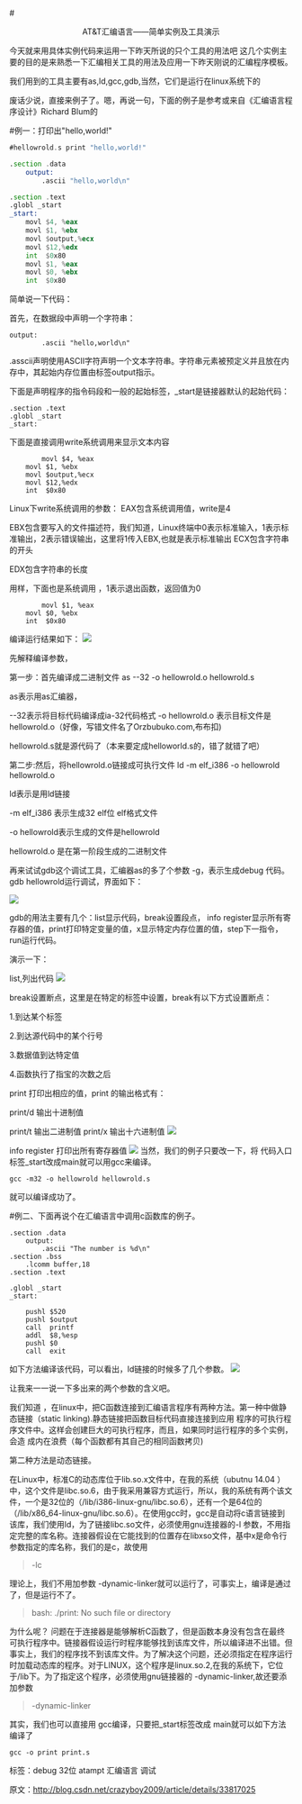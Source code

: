 #<center>AT&T汇编语言——简单实例及工具演示</center>

今天就来用具体实例代码来运用一下昨天所说的只个工具的用法吧
这几个实例主要的目的是来熟悉一下汇编相关工具的用法及应用一下昨天刚说的汇编程序模板。

 我们用到的工具主要有as,ld,gcc,gdb,当然，它们是运行在linux系统下的

废话少说，直接来例子了。嗯，再说一句，下面的例子是参考或来自《汇编语言程序设计》Richard Blum的

#例一：打印出"hello,world!"

```asm
#hellowrold.s print "hello,world!"

.section .data
	output:
		.ascii "hello,world\n"

.section .text
.globl _start
_start:
	movl $4, %eax
	movl $1, %ebx
	movl $output,%ecx
	movl $12,%edx
	int  $0x80
	movl $1, %eax
	movl $0, %ebx
	int  $0x80
```

简单说一下代码：

首先，在数据段中声明一个字符串：

```
output:
		.ascii "hello,world\n"
```
.asscii声明使用ASCII字符声明一个文本字符串。字符串元素被预定义并且放在内存中，其起始内存位置由标签output指示。

下面是声明程序的指令码段和一般的起始标签，_start是链接器默认的起始代码：

```
.section .text
.globl _start
_start:
```

下面是直接调用write系统调用来显示文本内容

```
        movl $4, %eax
	movl $1, %ebx
	movl $output,%ecx
	movl $12,%edx
	int  $0x80
```

Linux下write系统调用的参数：
EAX包含系统调用值，write是4

EBX包含要写入的文件描述符，我们知道，Linux终端中0表示标准输入，1表示标准输出，2表示错误输出，这里将1传入EBX,也就是表示标准输出
ECX包含字符串的开头

EDX包含字符串的长度

用样，下面也是系统调用 ，1表示退出函数，返回值为0

```
        movl $1, %eax
	movl $0, %ebx
	int  $0x80
```

编译运行结果如下：
![](res/1)

先解释编译参数，

第一步：首先编译成二进制文件  as --32 -o hellowrold.o hellowrold.s

as表示用as汇编器，

--32表示将目标代码编译成ia-32代码格式
-o hellowrold.o 表示目标文件是hellowrold.o（好像，写错文件名了Orzbubuko.com,布布扣)

hellowrold.s就是源代码了（本来要定成helloworld.s的，错了就错了吧）

第二步:然后，将hellowrold.o链接成可执行文件
ld -m elf_i386 -o hellowrold hellowrold.o 

ld表示是用ld链接

-m elf_i386 表示生成32 elf位 elf格式文件

-o hellowrold表示生成的文件是hellowrold

hellowrold.o 是在第一阶段生成的二进制文件


再来试试gdb这个调试工具，汇编器as的多了个参数 -g，表示生成debug 代码。gdb  hellowrold运行调试，界面如下：

![](res/2)

gdb的用法主要有几个：list显示代码，break设置段点， info register显示所有寄存器的值，print打印特定变量的值，x显示特定内存位置的值，step下一指令，run运行代码。

演示一下：

list,列出代码
![](res/3)

break设置断点，这里是在特定的标签中设置，break有以下方式设置断点：

1.到达某个标签

2.到达源代码中的某个行号

3.数据值到达特定值

4.函数执行了指宝的次数之后


print 打印出相应的值，print 的输出格式有：

print/d 输出十进制值

print/t  输出二进制值
print/x 输出十六进制值
![](res/4)

info register 打印出所有寄存器值
![](res/5)
当然，我们的例子只要改一下，将 代码入口标签_start改成main就可以用gcc来编译。

```
gcc -m32 -o hellowrold hellowrold.s  
```

就可以编译成功了。

#例二、下面再说个在汇编语言中调用c函数库的例子。

```
.section .data
	output:
		.ascii "The number is %d\n"
.section .bss
	.lcomm buffer,18
.section .text
		
.globl _start
_start:
	
	pushl $520
	pushl $output
	call  printf
	addl  $8,%esp
	pushl $0
	call  exit
```

如下方法编译该代码，可以看出，ld链接的时候多了几个参数。
![](res/6)

让我来一一说一下多出来的两个参数的含义吧。

我们知道 ，在linux中，把C函数连接到汇编语言程序有两种方法。第一种中做静态链接（static linking).静态链接把函数目标代码直接连接到应用 程序的可执行程序文件中。这样会创建巨大的可执行程序，而且，如果同时运行程序的多个实例，会造 成内在浪费（每个函数都有其自己的相同函数拷贝)

第二种方法是动态链接。

在Linux中，标准C的动态库位于lib.so.x文件中，在我的系统（ubutnu 14.04 ）中，这个文件是libc.so.6，由于我采用兼容方式运行，所以，我的系统有两个该文件，一个是32位的（/lib/i386-linux-gnu/libc.so.6），还有一个是64位的（/lib/x86_64-linux-gnu/libc.so.6）。在使用gcc时，gcc是自动将c语言链接到该库，我们使用ld，为了链接libc.so文件，必须使用gnu连接器的-l 参数，不用指定完整的库名称。连接器假设在它能找到的位置存在libxso文件，基中x是命令行参数指定的库名称，我们的是c，故使用

> -lc

理论上，我们不用加参数 -dynamic-linker就可以运行了，可事实上，编译是通过了，但是运行不了。

> bash: ./print: No such file or directory

为什么呢？
问题在于连接器是能够解析C函数了，但是函数本身没有包含在最终可执行程序中。链接器假设运行时程序能够找到该库文件，所以编译进不出错。但事实上，我们的程序找不到该库文件。为了解决这个问题，还必须指定在程序运行时加载动态库的程序。对于LINUX，这个程序是linux.so.2,在我的系统下，它位于/lib下。为了指定这个程序，必须使用gnu链接器的 -dynamic-linker,故还要添加参数
> -dynamic-linker

其实，我们也可以直接用 gcc编译，只要把_start标签改成 main就可以如下方法 编译了

```
gcc -o print print.s
```

标签：debug   32位   atampt   汇编语言   调试   

原文：http://blog.csdn.net/crazyboy2009/article/details/33817025
